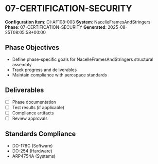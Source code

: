 # 07-CERTIFICATION-SECURITY

**Configuration Item**: CI-AF108-003
**System**: NacelleFramesAndStringers
**Phase**: 07-CERTIFICATION-SECURITY
**Generated**: 2025-08-25T08:05:58+00:00

## Phase Objectives
- Define phase-specific goals for NacelleFramesAndStringers structural assembly
- Track progress and deliverables
- Maintain compliance with aerospace standards

## Deliverables
- [ ] Phase documentation
- [ ] Test results (if applicable)
- [ ] Compliance artifacts
- [ ] Review approvals

## Standards Compliance
- DO-178C (Software)
- DO-254 (Hardware)
- ARP4754A (Systems)

